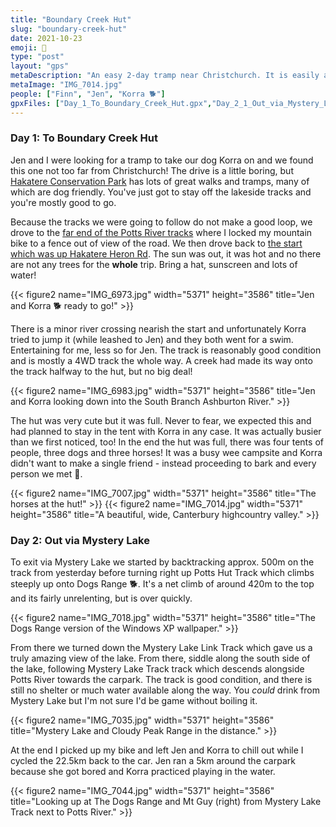 ```yaml
---
title: "Boundary Creek Hut"
slug: "boundary-creek-hut"
date: 2021-10-23
emoji: 🥾
type: "post"
layout: "gps"
metaDescription: "An easy 2-day tramp near Christchurch. It is easily accessible, family, dog and horse friendly."
metaImage: "IMG_7014.jpg"
people: ["Finn", "Jen", "Korra 🐕"]
gpxFiles: ["Day_1_To_Boundary_Creek_Hut.gpx","Day_2_1_Out_via_Mystery_Lake.gpx","Day_2_2_Picking_up_the_car.gpx"]
---
```


### Day 1: To Boundary Creek Hut

Jen and I were looking for a tramp to take our dog Korra on and we found this one not too far from Christchurch! The drive is a little boring, but [Hakatere Conservation Park](https://www.doc.govt.nz/parks-and-recreation/places-to-go/canterbury/places/hakatere-conservation-park/) has lots of great walks and tramps, many of which are dog friendly. You've just got to stay off the lakeside tracks and you're mostly good to go.

Because the tracks we were going to follow do not make a good loop, we drove to the [far end of the Potts River tracks](https://goo.gl/maps/8d39BU37EuPztywt6) where I locked my mountain bike to a fence out of view of the road. We then drove back to [the start which was up Hakatere Heron Rd](https://goo.gl/maps/KdFXNjWAFNd7CUHP6). The sun was out, it was hot and no there are not any trees for the __whole__ trip. Bring a hat, sunscreen and lots of water!

{{< figure2 name="IMG_6973.jpg" width="5371" height="3586" title="Jen and Korra 🐕 ready to go!" >}}

There is a minor river crossing nearish the start and unfortunately Korra tried to jump it (while leashed to Jen) and they both went for a swim. Entertaining for me, less so for Jen. The track is reasonably good condition and is mostly a 4WD track the whole way. A creek had made its way onto the track halfway to the hut, but no big deal!

{{< figure2 name="IMG_6983.jpg" width="5371" height="3586" title="Jen and Korra looking down into the South Branch Ashburton River." >}}

The hut was very cute but it was full. Never to fear, we expected this and had planned to stay in the tent with Korra in any case. It was actually busier than we first noticed, too! In the end the hut was full, there was four tents of people, three dogs and three horses! It was a busy wee campsite and Korra didn't want to make a single friend - instead proceeding to bark and every person we met 🤦.

{{< figure2 name="IMG_7007.jpg" width="5371" height="3586" title="The horses at the hut!" >}}
{{< figure2 name="IMG_7014.jpg" width="5371" height="3586" title="A beautiful, wide, Canterbury highcountry valley." >}}

### Day 2: Out via Mystery Lake

To exit via Mystery Lake we started by backtracking approx. 500m on the track from yesterday before turning right up Potts Hut Track which climbs steeply up onto Dogs Range 🐕. It's a net climb of around 420m to the top and its fairly unrelenting, but is over quickly.

{{< figure2 name="IMG_7018.jpg" width="5371" height="3586" title="The Dogs Range version of the Windows XP wallpaper." >}}

From there we turned down the Mystery Lake Link Track which gave us a truly amazing view of the lake. From there, siddle along the south side of the lake, following Mystery Lake Track track which descends alongside Potts River towards the carpark. The track is good condition, and there is still no shelter or much water available along the way. You _could_ drink from Mystery Lake but I'm not sure I'd be game without boiling it.

{{< figure2 name="IMG_7035.jpg" width="5371" height="3586" title="Mystery Lake and Cloudy Peak Range in the distance." >}}

At the end I picked up my bike and left Jen and Korra to chill out while I cycled the 22.5km back to the car. Jen ran a 5km around the carpark because she got bored and Korra practiced playing in the water.

{{< figure2 name="IMG_7044.jpg" width="5371" height="3586" title="Looking up at The Dogs Range and Mt Guy (right) from Mystery Lake Track next to Potts River." >}}

